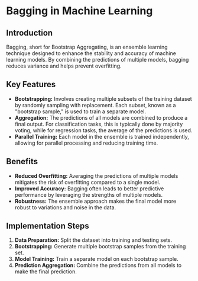 # Bagging in Machine Learning

## Introduction
Bagging, short for Bootstrap Aggregating, is an ensemble learning technique designed to enhance the stability and accuracy of machine learning models. By combining the predictions of multiple models, bagging reduces variance and helps prevent overfitting.

## Key Features
- **Bootstrapping:** Involves creating multiple subsets of the training dataset by randomly sampling with replacement. Each subset, known as a "bootstrap sample," is used to train a separate model.
- **Aggregation:** The predictions of all models are combined to produce a final output. For classification tasks, this is typically done by majority voting, while for regression tasks, the average of the predictions is used.
- **Parallel Training:** Each model in the ensemble is trained independently, allowing for parallel processing and reducing training time.

## Benefits
- **Reduced Overfitting:** Averaging the predictions of multiple models mitigates the risk of overfitting compared to a single model.
- **Improved Accuracy:** Bagging often leads to better predictive performance by leveraging the strengths of multiple models.
- **Robustness:** The ensemble approach makes the final model more robust to variations and noise in the data.

## Implementation Steps
1. **Data Preparation:** Split the dataset into training and testing sets.
2. **Bootstrapping:** Generate multiple bootstrap samples from the training set.
3. **Model Training:** Train a separate model on each bootstrap sample.
4. **Prediction Aggregation:** Combine the predictions from all models to make the final prediction.